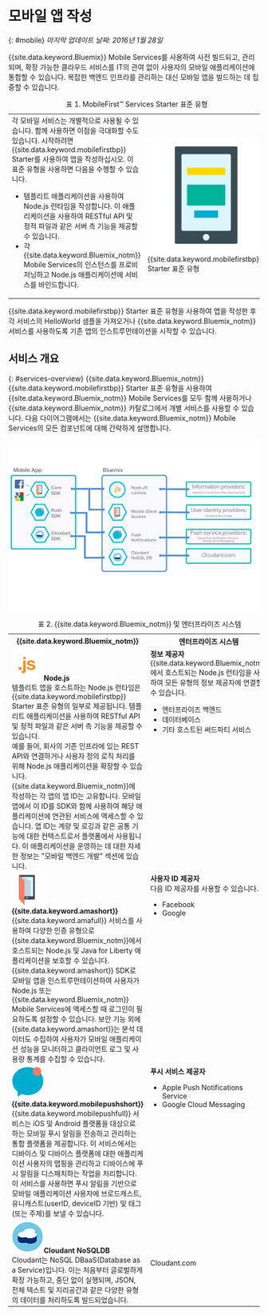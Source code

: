 # 모바일 앱 작성
{: #mobile}
*마지막 업데이트 날짜: 2016년 1월 28일* 

{{site.data.keyword.Bluemix}} Mobile Services를 사용하여 사전 빌드되고, 관리되며, 확장 가능한 클라우드 서비스를 IT의 관여 없이 사용자의 모바일 애플리케이션에 통합할 수 있습니다. 복잡한 백엔드 인프라를 관리하는 대신 모바일 앱을 빌드하는 데 집중할 수 있습니다. 

<table><caption>표 1. MobileFirst&trade; Services Starter 표준 유형</caption>
<tr>
	<td>각 모바일 서비스는 개별적으로 사용될 수 있습니다. 함께 사용하면 이점을 극대화할 수도 있습니다. 시작하려면 {{site.data.keyword.mobilefirstbp}} Starter를 사용하여 앱을 작성하십시오. 이 표준 유형을 사용하면 다음을 수행할 수 있습니다.
		<ul>
			<li>템플리트 애플리케이션을 사용하여 Node.js 런타임을 작성합니다. 이 애플리케이션을 사용하여 RESTful API 및 정적 파일과 같은 서버 측 기능을 제공할 수 있습니다. <!-- You can read more about operating this application in the Developing Mobile Backend section.--> </li>
			<li>
각 {{site.data.keyword.Bluemix_notm}} Mobile Services의 인스턴스를 프로비저닝하고 Node.js 애플리케이션에 서비스를 바인드합니다. </li>
		</ul>
	</td>
	<td> <img src="images/mf_boiler_icon.png" alt="Bluemix Mobile Services" width="500"> {{site.data.keyword.mobilefirstbp}} Starter 표준 유형 </td>
</tr>
</table>

{{site.data.keyword.mobilefirstbp}} Starter 표준 유형을 사용하여 앱을 작성한 후 각 서비스의 HelloWorld 샘플을 가져오거나 {{site.data.keyword.Bluemix_notm}} 서비스를 사용하도록 기존 앱의 인스트루먼테이션을 시작할 수 있습니다.


## 서비스 개요
{: #services-overview}
{{site.data.keyword.Bluemix_notm}} {{site.data.keyword.mobilefirstbp}} Starter 표준 유형을 사용하여 {{site.data.keyword.Bluemix_notm}} Mobile Services를 모두 함께 사용하거나 {{site.data.keyword.Bluemix_notm}} 카탈로그에서 개별 서비스를 사용할 수 있습니다. 다음 다이어그램에서는 {{site.data.keyword.Bluemix_notm}} Mobile Services의 모든 컴포넌트에 대해 간략하게 설명합니다.

![{{site.data.keyword.Bluemix_notm}} Mobile Services 아키텍처](images/bms_architecture.jpg)

<table>
<caption>표 2. {{site.data.keyword.Bluemix_notm}} 및 엔터프라이즈 시스템</caption>
<th>{{site.data.keyword.Bluemix_notm}}</th>
<th>엔터프라이즈 시스템</th>
<tr>
<td> <img src="images/i_js_64.png" alt="Node.js 런타임 아이콘"><b>Node.js</b> <br/> 템플리트 앱을 호스트하는 Node.js 런타임은 {{site.data.keyword.mobilefirstbp}} Starter 표준 유형의 일부로 제공됩니다. 템플리트 애플리케이션을 사용하여 RESTful API 및 정적 파일과 같은 서버 측 기능을 제공할 수 있습니다. <br/>예를 들어, 회사의 기존 인프라에 있는 REST API와 연결하거나 사용자 정의 로직 처리를 위해 Node.js 애플리케이션을 확장할 수 있습니다. {{site.data.keyword.Bluemix_notm}}에 작성하는 각 앱의 앱 ID는 고유합니다. 모바일 앱에서 이 ID를 SDK와 함께 사용하여 해당 애플리케이션에 연관된 서비스에 액세스할 수 있습니다. 앱 ID는 계량 및 로깅과 같은 공통 기능에 대한 컨텍스트로서 플랫폼에서 사용됩니다.
이 애플리케이션을 운영하는 데 대한 자세한 정보는 "모바일 백엔드 개발" 섹션에 있습니다. </td>
<td valign="top"><b>정보 제공자</b> <br/>{{site.data.keyword.Bluemix_notm}}에서 호스트되는 Node.js 런타임을 사용하여 모든 유형의 정보 제공자에 연결할 수 있습니다.
<ul>
	<li>엔터프라이즈 백엔드</li>
	<li>데이터베이스 </li>
	<li>기타 호스트된 써드파티 서비스 </li>
</ul>
</td>
</tr>
<tr>
<td><img src="images/catalog_icons-05.png" alt="{{site.data.keyword.amashort}} 서비스 아이콘"> <b>{{site.data.keyword.amashort}}</b><br/>{{site.data.keyword.amafull}} 서비스를 사용하여 다양한 인증 유형으로 {{site.data.keyword.Bluemix_notm}}에서 호스트되는 Node.js 및 Java for Liberty 애플리케이션을 보호할 수 있습니다. {{site.data.keyword.amashort}} SDK로 모바일 앱을 인스트루먼테이션하여 사용자가 Node.js 또는 {{site.data.keyword.Bluemix_notm}} Mobile Services에 액세스할 때 로그인이 필요하도록 설정할 수 있습니다. 보안 기능 외에 {{site.data.keyword.amashort}}는 분석 데이터도 수집하여 사용자가 모바일 애플리케이션 성능을 모니터하고 클라이언트 로그 및 사용량 통계를 수집할 수 있습니다. </td>
<td valign="top"><b>사용자 ID 제공자</b> <br/>다음 ID 제공자를 사용할 수 있습니다. <ul><li>Facebook</li><li>Google</li></ul></td>
</tr>
<tr>
<td><img src="images/catalog_icons-09.png" alt="Push Notifications 서비스 아이콘"> <b>{{site.data.keyword.mobilepushshort}}</b><br/>{{site.data.keyword.mobilepushfull}} 서비스는 iOS 및 Android 플랫폼을 대상으로 하는 모바일 푸시 알림을 전송하고 관리하는 통합 플랫폼을 제공합니다. 이 서비스에서는 디바이스 및 디바이스 플랫폼에 대한 애플리케이션 사용자의 맵핑을 관리하고 디바이스에 푸시 알림을 디스패치하는 작업을 처리합니다. 이 서비스를 사용하면 푸시 알림을 기반으로 모바일 애플리케이션 사용자에 브로드캐스트, 유니캐스트(userID, deviceID 기반) 및 태그(또는 주제)를 보낼 수 있습니다.</td>
<td valign="top"><b>푸시 서비스 제공자</b><ul><li>Apple Push Notifications Service</li><li>Google Cloud Messaging</li></ul></td>
</tr>
<tr>
<td><img src="images/cloudant64.png" alt="Cloudant 서비스 아이콘"><b>Cloudant NoSQLDB</b><br/> Cloudant는 NoSQL DBaaS(Database as a Service)입니다. 이는 처음부터 글로벌하게 확장 가능하고, 중단 없이 실행되며, JSON, 전체 텍스트 및 지리공간과 같은 다양한 유형의 데이터를 처리하도록 빌드되었습니다.</td>
<td>Cloudant.com</td>
</tr>
</table>
